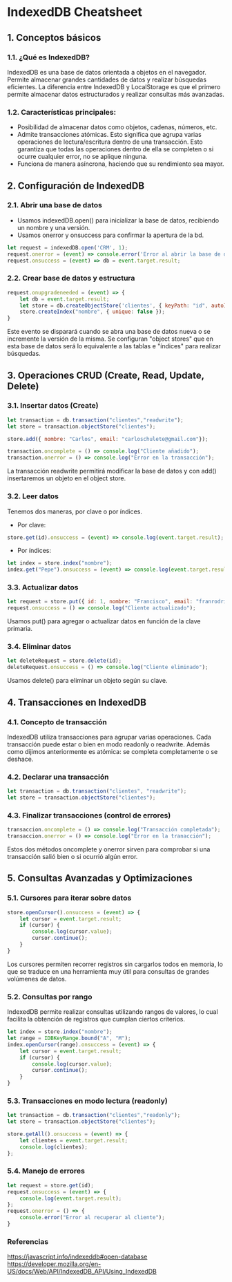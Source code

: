 # IndexedDB Cheatsheet

## 1. Conceptos básicos

### 1.1. ¿Qué es IndexedDB?

IndexedDB es una base de datos orientada a objetos en el navegador. Permite almacenar grandes cantidades de datos y realizar 
búsquedas eficientes. La diferencia entre IndexedDB y LocalStorage es que el primero permite almacenar datos estructurados y 
realizar consultas más avanzadas.

### 1.2. Características principales:

- Posibilidad de almacenar datos como objetos, cadenas, números, etc.
- Admite transacciones atómicas. Esto significa que agrupa varias operaciones de lectura/escritura dentro de una transacción.
Esto garantiza que todas las operaciones dentro de ella se completen o si ocurre cualquier error, no se aplique ninguna.
- Funciona de manera asíncrona, haciendo que su rendimiento sea mayor.


## 2. Configuración de IndexedDB

### 2.1. Abrir una base de datos

- Usamos indexedDB.open() para inicializar la base de datos, recibiendo un nombre y una versión.
- Usamos onerror y onsuccess para confirmar la apertura de la bd.

````javascript
let request = indexedDB.open('CRM', 1);
request.onerror = (event) => console.error('Error al abrir la base de datos');
request.onsuccess = (event) => db = event.target.result;
````


### 2.2. Crear base de datos y estructura

````javascript
request.onupgradeneeded = (event) => {
    let db = event.target.result;
    let store = db.createObjectStore('clientes', { keyPath: "id", autoIncrement: true});
    store.createIndex("nombre", { unique: false });
}
`````

Este evento se disparará cuando se abra una base de datos nueva o se incremente la versión de la misma. Se configuran "object stores"
que en esta base de datos será lo equivalente a las tablas e "índices" para realizar búsquedas.


## 3. Operaciones CRUD (Create, Read, Update, Delete)

### 3.1. Insertar datos (Create)

````javascript
let transaction = db.transaction("clientes","readwrite");
let store = transaction.objectStore("clientes");

store.add({ nombre: "Carlos", email: "carloschulete@gmail.com"});

transaction.oncomplete = () => console.log("Cliente añadido");
transaction.onerror = () => console.log("Error en la transacción");
````

La transacción readwrite permitirá modificar la base de datos y con add() insertaremos un objeto en el object store.

### 3.2. Leer datos

Tenemos dos maneras, por clave o por índices.

- Por clave:
````javascript
store.get(id).onsuccess = (event) => console.log(event.target.result);
````

- Por índices:
````javascript
let index = store.index("nombre");
index.get("Pepe").onsuccess = (event) => console.log(event.target.result);
````

### 3.3. Actualizar datos
````javascript
let request = store.put({ id: 1, nombre: "Francisco", email: "franrodriguezdiz@gmail.com"});
request.onsuccess = () => console.log("Cliente actualizado");
````
Usamos put() para agregar o actualizar datos en función de la clave primaria.


### 3.4. Eliminar datos
````javascript
let deleteRequest = store.delete(id);
deleteRequest.onsuccess = () => console.log("Cliente eliminado");
````
Usamos delete() para eliminar un objeto según su clave.

## 4. Transacciones en IndexedDB

### 4.1. Concepto de transacción
IndexedDB utiliza transacciones para agrupar varias operaciones. Cada transacción puede estar o bien en modo readonly o 
readwrite. Además como dijimos anteriormente es atómica: se completa completamente o se deshace.

### 4.2. Declarar una transacción
````javascript
let transaction = db.transaction("clientes", "readwrite");
let store = transaction.objectStore("clientes");
````

### 4.3. Finalizar transacciones (control de errores)
````javascript
transaccion.oncomplete = () => console.log("Transacción completada");
transaccion.onerror = () => console.log("Error en la tranacción");
````
Estos dos métodos oncomplete y onerror sirven para comprobar si una transacción salió bien o si ocurrió algún error.


## 5. Consultas Avanzadas y Optimizaciones

### 5.1. Cursores para iterar sobre datos

````javascript
store.openCursor().onsuccess = (event) => {
    let cursor = event.target.result;
    if (cursor) {
        console.log(cursor.value);
        cursor.continue();
    }
}
````
Los cursores permiten recorrer registros sin cargarlos todos en memoria, lo que se traduce en una herramienta muy útil
para consultas de grandes volúmenes de datos.


### 5.2. Consultas por rango

IndexedDB permite realizar consultas utilizando rangos de valores, lo cual facilita la obtención de registros que cumplan
ciertos criterios.

````javascript
let index = store.index("nombre");
let range = IDBKeyRange.bound("A", "M");
index.openCursor(range).onsuccess = (event) => {
    let cursor = event.target.result;
    if (cursor) {
        console.log(cursor.value);
        cursor.continue();
    }
}
````

### 5.3. Transacciones en modo lectura (readonly)

````javascript
let transaction = db.transaction("clientes","readonly");
let store = transaction.objectStore("clientes");

store.getAll().onsuccess = (event) => {
    let clientes = event.target.result;
    console.log(clientes);
};
````

### 5.4. Manejo de errores

````javascript
let request = store.get(id);
request.onsuccess = (event) => {
    console.log(event.target.result);
};
request.onerror = () => {
    console.error("Error al recuperar al cliente");
}
````

### Referencias

https://javascript.info/indexeddb#open-database
https://developer.mozilla.org/en-US/docs/Web/API/IndexedDB_API/Using_IndexedDB














